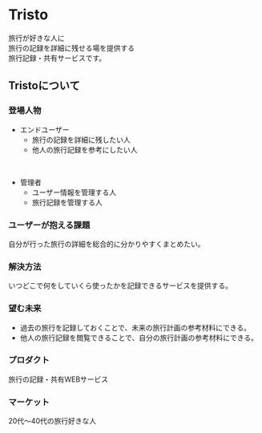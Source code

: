 # Tristo
旅行が好きな人に<br>
旅行の記録を詳細に残せる場を提供する<br>
旅行記録・共有サービスです。
## Tristoについて
### 登場人物
- エンドユーザー
  - 旅行の記録を詳細に残したい人
  - 他人の旅行記録を参考にしたい人
<br>

- 管理者
  - ユーザー情報を管理する人
  - 旅行記録を管理する人
### ユーザーが抱える課題
自分が行った旅行の詳細を総合的に分かりやすくまとめたい。
### 解決方法
いつどこで何をしていくら使ったかを記録できるサービスを提供する。
### 望む未来
- 過去の旅行を記録しておくことで、未来の旅行計画の参考材料にできる。
- 他人の旅行記録を閲覧できることで、自分の旅行計画の参考材料にできる。
### プロダクト
旅行の記録・共有WEBサービス
### マーケット
20代〜40代の旅行好きな人

